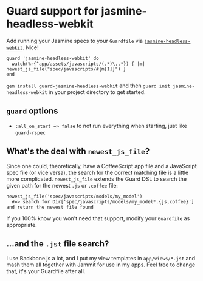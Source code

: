 # Guard support for jasmine-headless-webkit

Add running your Jasmine specs to your `Guardfile` via [`jasmine-headless-webkit`](http://github.com/johnbintz/jasmine-headless-webkit/). Nice!

    guard 'jasmine-headless-webkit' do
      watch(%r{^app/assets/javascripts/(.*)\..*}) { |m| newest_js_file("spec/javascripts/#{m[1]}") }
    end

`gem install guard-jasmine-headless-webkit` and then `guard init jasmine-headless-webkit` in your project directory to get started.

## `guard` options

* `:all_on_start => false` to not run everything when starting, just like `guard-rspec`

## What's the deal with `newest_js_file`?

Since one could, theoretically, have a CoffeeScript app file and a JavaScript spec file (or vice versa), the search for the correct matching
file is a little more complicated. `newest_js_file` extends the Guard DSL to search the given path for the newest `.js` or `.coffee` file:

    newest_js_file('spec/javascripts/models/my_model')
      #=> search for Dir['spec/javascripts/models/my_model*.{js,coffee}'] and return the newest file found

If you 100% know you won't need that support, modify your `Guardfile` as appropriate.

## ...and the `.jst` file search?

I use Backbone.js a lot, and I put my view templates in `app/views/*.jst` and mash them all together with Jammit for use in my apps. Feel free
to change that, it's your Guardfile after all.

